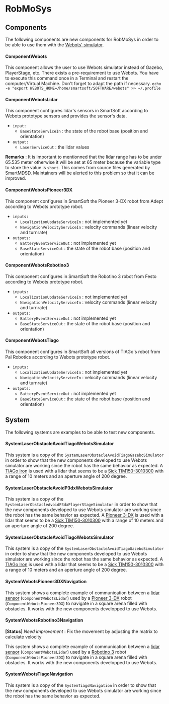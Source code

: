 # RobMoSys

## Components
The following components are new components for RobMoSys in order to be able to use them with the [Webots' simulator](https://cyberbotics.com).

#### ComponentWebots
This component allows the user to use Webots simulator instead of Gazebo, PlayerStage, etc. There exists a pre-requirement to use Webots. You have to execute this command once in a Terminal and restart the computer/Virtual Machine. Don't forget to adapt the path if necessary.
`echo -e "export WEBOTS_HOME=/home/smartsoft/SOFTWARE/webots" >> ~/.profile`

#### ComponentWebotsLidar
This component configures lidar's sensors in SmartSoft according to Webots prototype sensors and provides the sensor's data.
* `input:` 
  - `BaseStateServiceIn` : the state of the robot base (position and orientation)
* `output:` 
  - `LaserServiceOut` : the lidar values
  
**Remarks** : It is important to mentionned that the lidar range has to be under 65.535 meter otherwise it will be set at 65 meter because the variable type to store the value is `short`. This comes from source files generated by SmartMDSD. Maintainers will be alerted to this problem so that it can be improved.

#### ComponentWebotsPioneer3DX
This component configures in SmartSoft the Pioneer 3-DX robot from Adept according to Webots prototype robot.
* `inputs:` 
  - `LocalizationUpdateServiceIn` : not implemented yet
  - `NavigationVelocityServiceIn` : velocity commands (linear velocity and turnrate)
* `outputs:` 
  - `BatteryEventServiceOut` : not implemented yet
  - `BaseStateServiceOut` : the state of the robot base (position and orientation)

#### ComponentWebotsRobotino3
This component configures in SmartSoft the Robotino 3 robot from Festo according to Webots prototype robot.
* `inputs:` 
  - `LocalizationUpdateServiceIn` : not implemented yet
  - `NavigationVelocityServiceIn` : velocity commands (linear velocity and turnrate)
* `outputs:` 
  - `BatteryEventServiceOut` : not implemented yet
  - `BaseStateServiceOut` : the state of the robot base (position and orientation)

#### ComponentWebotsTiago
This component configures in SmartSoft all versions of TIAGo's  robot from Pal Robotics according to Webots prototype robot.
* `inputs:` 
  - `LocalizationUpdateServiceIn` : not implemented yet
  - `NavigationVelocityServiceIn` : velocity commands (linear velocity and turnrate)
* `outputs:` 
  - `BatteryEventServiceOut` : not implemented yet
  - `BaseStateServiceOut` : the state of the robot base (position and orientation)


## System
The following systems are examples to be able to test new components. 

#### SystemLaserObstacleAvoidTiagoWebotsSimulator
This system is a copy of the `SystemLaserObstacleAvoidTiagoGazeboSimulator` in order to show that the new components developed to use Webots simulator are working since the robot has the same behavior as expected.
A [TIAGo Iron](https://cyberbotics.com/doc/guide/tiago-iron) is used with a lidar that seems to be a [Sick TIM150-3010300](https://www.sick.com/ca/en/detection-and-ranging-solutions/2d-lidar-sensors/tim1xx/tim150-3010300/p/p595144?ff_data=JmZmX2lkPXA1OTUxNDQmZmZfbWFzdGVySWQ9cDU5NTE0NCZmZl90aXRsZT1UaU0xNTAtMzAxMDMwMCZmZl9xdWVyeT0mZmZfcG9zPTImZmZfb3JpZ1Bvcz0yJmZmX3BhZ2U9MSZmZl9wYWdlU2l6ZT0yNCZmZl9vcmlnUGFnZVNpemU9MjQmZmZfc2ltaT05MS4w) with a range of 10 meters and an aperture angle of 200 degree.

#### SystemLaserObstacleAvoidP3dxWebotsSimulator
This system is a copy of the `SystemLaserObstacleAvoidP3dxPlayerStageSimulator` in order to show that the new components developed to use Webots simulator are working since the robot has the same behavior as expected. A [Pioneer 3-DX](https://cyberbotics.com/doc/guide/pioneer-3dx) is used with a lidar that seems to be a [Sick TIM150-3010300](https://www.sick.com/ca/en/detection-and-ranging-solutions/2d-lidar-sensors/tim1xx/tim150-3010300/p/p595144?ff_data=JmZmX2lkPXA1OTUxNDQmZmZfbWFzdGVySWQ9cDU5NTE0NCZmZl90aXRsZT1UaU0xNTAtMzAxMDMwMCZmZl9xdWVyeT0mZmZfcG9zPTImZmZfb3JpZ1Bvcz0yJmZmX3BhZ2U9MSZmZl9wYWdlU2l6ZT0yNCZmZl9vcmlnUGFnZVNpemU9MjQmZmZfc2ltaT05MS4w) with a range of 10 meters and an aperture angle of 200 degree.

#### SystemLaserObstacleAvoidTiagoWebotsSimulator
This system is a copy of the `SystemLaserObstacleAvoidTiagoGazeboSimulator` in order to show that the new components developed to use Webots simulator are working since the robot has the same behavior as expected. A [TIAGo Iron](https://cyberbotics.com/doc/guide/tiago-iron) is used with a lidar that seems to be a [Sick TIM150-3010300](https://www.sick.com/ca/en/detection-and-ranging-solutions/2d-lidar-sensors/tim1xx/tim150-3010300/p/p595144?ff_data=JmZmX2lkPXA1OTUxNDQmZmZfbWFzdGVySWQ9cDU5NTE0NCZmZl90aXRsZT1UaU0xNTAtMzAxMDMwMCZmZl9xdWVyeT0mZmZfcG9zPTImZmZfb3JpZ1Bvcz0yJmZmX3BhZ2U9MSZmZl9wYWdlU2l6ZT0yNCZmZl9vcmlnUGFnZVNpemU9MjQmZmZfc2ltaT05MS4w) with a range of 10 meters and an aperture angle of 200 degree.

#### SystemWebotsPioneer3DXNavigation
This system shows a complete example of communication between a [lidar sensor](https://cyberbotics.com/doc/guide/lidar-sensors) (`ComponentWebotsLidar`) used by a [Pioneer 3-DX](https://cyberbotics.com/doc/guide/pioneer-3dx) robot (`ComponentWebotsPioneer3DX`) to navigate in a square arena filled with obstacles. It works with the new components developped to use Webots.

#### SystemWebotsRobotino3Navigation
**[Status]** _Need improvement_ : Fix the movement by adjusting the matrix to calculate velocity

This system shows a complete example of communication between a [lidar sensor](https://cyberbotics.com/doc/guide/lidar-sensors) (`ComponentWebotsLidar`) used by a [Robotino 3](https://cyberbotics.com/doc/guide/robotino3) robot (`ComponentWebotsPioneer3DX`) to navigate in a square arena filled with obstacles. It works with the new components developped to use Webots.

#### SystemWebotsTiagoNavigation
This system is a copy of the `SystemTiagoNavigation` in order to show that the new components developed to use Webots simulator are working since the robot has the same behavior as expected.

